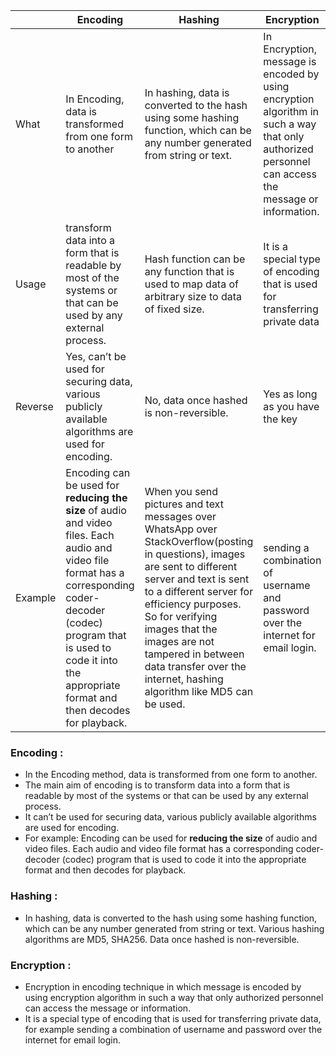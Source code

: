 
|  | Encoding | Hashing  | Encryption |
|--|--|--|--|
| What | In Encoding, data is transformed from one form to another | In hashing, data is converted to the hash using some hashing function, which can be any number generated from string or text. | In Encryption, message is encoded by using encryption algorithm in such a way that only authorized personnel can access the message or information.  |
| Usage | transform data into a form that is readable by most of the systems or that can be used by any external process. | Hash function can be any function that is used to map data of arbitrary size to data of fixed size. | It is a special type of encoding that is used for transferring private data |
| Reverse | Yes, can’t be used for securing data, various publicly available algorithms are used for encoding. | No, data once hashed is non-reversible. | Yes as long as you have the key |
| Example | Encoding can be used for  **reducing the size**  of audio and video files. Each audio and video file format has a corresponding coder-decoder (codec) program that is used to code it into the appropriate format and then decodes for playback. | When you send pictures and text messages over WhatsApp over StackOverflow(posting in questions), images are sent to different server and text is sent to a different server for efficiency purposes. So for verifying images that the images are not tampered in between data transfer over the internet, hashing algorithm like MD5 can be used. | sending a combination of username and password over the internet for email login. |

### Encoding :
- In the Encoding method, data is transformed from one form to another. 
- The main aim of encoding is to transform data into a form that is readable by most of the systems or that can be used by any external process.  
- It can’t be used for securing data, various publicly available algorithms are used for encoding.
- For example: Encoding can be used for  **reducing the size**  of audio and video files. Each audio and video file format has a corresponding coder-decoder (codec) program that is used to code it into the appropriate format and then decodes for playback.
### Hashing : 
- In hashing, data is converted to the hash using some hashing function, which can be any number generated from string or text. Various hashing algorithms are MD5, SHA256. Data once hashed is non-reversible.
### Encryption :
- Encryption in encoding technique in which message is encoded by using encryption algorithm in such a way that only authorized personnel can access the message or information.
- It is a special type of encoding that is used for transferring private data, for example sending a combination of username and password over the internet for email login.


<!--stackedit_data:
eyJoaXN0b3J5IjpbLTI5NDQ2NzkzNF19
-->
